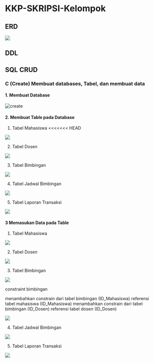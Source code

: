 # KKP-SKRIPSI-Kelompok

## ERD

![](foto_tk/gambar%20erd%20new.png)

## DDL

## SQL CRUD
### C (Create) Membuat databases, Tabel, dan membuat data
#### 1. Membuat Database

![create](foto_tk/create%20%26%20use%20databs.png)

#### 2. Membuat Table pada Database
1. Tabel Mahasiswa
<<<<<<< HEAD

![](foto_tk/tabel/tabel%20mahasiswa.png)

2. Tabel Dosen

![](foto_tk/tabel/tabel%20dosen.png)

3. Tabel Bimbingan

![](foto_tk/tabel/tabel%20bimbingan.png)

4. Tabel Jadwal Bimbingan

![](foto_tk/tabel/tabel%20jadwal%20bimbingan.png)

5. Tabel Laporan Transaksi

![](foto_tk/tabel/tabel%20laporan_transaksi.png)

#### 3 Memasukan Data pada Table
1. Tabel Mahasiswa

![](foto_tk/insert/insert%20mahasiswa.png)

2. Tabel Dosen

![](foto_tk/insert/insert%20dosen.png)

3. Tabel Bimbingan

![](foto_tk/insert/insert%20bimbingan.png)

constraint bimbingan

menambahkan constrain dari tabel bimbingan (ID_Mahasiswa) referensi tabel mahasiswa (ID_Mahasiswa)
menambahkan constrain dari tabel bimbingan (ID_Dosen) referensi tabel dosen (ID_Dosen)

![](foto_tk/constraint/constraint%20bimbingan.png)

4. Tabel Jadwal Bimbingan

![](foto_tk/tabel/tabel%20jadwal%20bimbingan.png)

5. Tabel Laporan Transaksi

![](foto_tk/insert/insert%20laporan%20transaksi.png)





